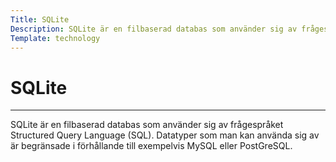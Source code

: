 ```yaml
---
Title: SQLite
Description: SQLite är en filbaserad databas som använder sig av frågespråket Structured Query Language (SQL).
Template: technology
---
```


# SQLite
-------------
SQLite är en filbaserad databas som använder sig av frågespråket Structured Query Language (SQL). Datatyper som man kan använda sig av är begränsade i förhållande till exempelvis MySQL eller PostGreSQL.
